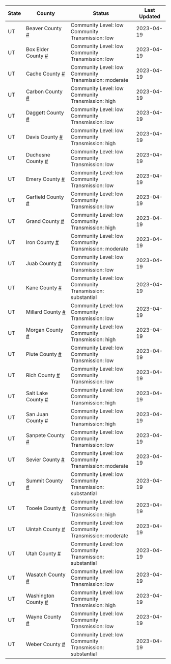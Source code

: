 State | County | Status | Last Updated
--- | --- | --- | --- 
UT | Beaver County <a href="#beaver_county">#</a> | <a name="beaver_county"></a>Community Level: low<br/>Community Transmission: low | 2023-04-19
UT | Box Elder County <a href="#box_elder_county">#</a> | <a name="box_elder_county"></a>Community Level: low<br/>Community Transmission: low | 2023-04-19
UT | Cache County <a href="#cache_county">#</a> | <a name="cache_county"></a>Community Level: low<br/>Community Transmission: moderate | 2023-04-19
UT | Carbon County <a href="#carbon_county">#</a> | <a name="carbon_county"></a>Community Level: low<br/>Community Transmission: high | 2023-04-19
UT | Daggett County <a href="#daggett_county">#</a> | <a name="daggett_county"></a>Community Level: low<br/>Community Transmission: low | 2023-04-19
UT | Davis County <a href="#davis_county">#</a> | <a name="davis_county"></a>Community Level: low<br/>Community Transmission: high | 2023-04-19
UT | Duchesne County <a href="#duchesne_county">#</a> | <a name="duchesne_county"></a>Community Level: low<br/>Community Transmission: low | 2023-04-19
UT | Emery County <a href="#emery_county">#</a> | <a name="emery_county"></a>Community Level: low<br/>Community Transmission: low | 2023-04-19
UT | Garfield County <a href="#garfield_county">#</a> | <a name="garfield_county"></a>Community Level: low<br/>Community Transmission: low | 2023-04-19
UT | Grand County <a href="#grand_county">#</a> | <a name="grand_county"></a>Community Level: low<br/>Community Transmission: high | 2023-04-19
UT | Iron County <a href="#iron_county">#</a> | <a name="iron_county"></a>Community Level: low<br/>Community Transmission: moderate | 2023-04-19
UT | Juab County <a href="#juab_county">#</a> | <a name="juab_county"></a>Community Level: low<br/>Community Transmission: low | 2023-04-19
UT | Kane County <a href="#kane_county">#</a> | <a name="kane_county"></a>Community Level: low<br/>Community Transmission: substantial | 2023-04-19
UT | Millard County <a href="#millard_county">#</a> | <a name="millard_county"></a>Community Level: low<br/>Community Transmission: low | 2023-04-19
UT | Morgan County <a href="#morgan_county">#</a> | <a name="morgan_county"></a>Community Level: low<br/>Community Transmission: high | 2023-04-19
UT | Piute County <a href="#piute_county">#</a> | <a name="piute_county"></a>Community Level: low<br/>Community Transmission: low | 2023-04-19
UT | Rich County <a href="#rich_county">#</a> | <a name="rich_county"></a>Community Level: low<br/>Community Transmission: low | 2023-04-19
UT | Salt Lake County <a href="#salt_lake_county">#</a> | <a name="salt_lake_county"></a>Community Level: low<br/>Community Transmission: high | 2023-04-19
UT | San Juan County <a href="#san_juan_county">#</a> | <a name="san_juan_county"></a>Community Level: low<br/>Community Transmission: high | 2023-04-19
UT | Sanpete County <a href="#sanpete_county">#</a> | <a name="sanpete_county"></a>Community Level: low<br/>Community Transmission: low | 2023-04-19
UT | Sevier County <a href="#sevier_county">#</a> | <a name="sevier_county"></a>Community Level: low<br/>Community Transmission: moderate | 2023-04-19
UT | Summit County <a href="#summit_county">#</a> | <a name="summit_county"></a>Community Level: low<br/>Community Transmission: substantial | 2023-04-19
UT | Tooele County <a href="#tooele_county">#</a> | <a name="tooele_county"></a>Community Level: low<br/>Community Transmission: high | 2023-04-19
UT | Uintah County <a href="#uintah_county">#</a> | <a name="uintah_county"></a>Community Level: low<br/>Community Transmission: moderate | 2023-04-19
UT | Utah County <a href="#utah_county">#</a> | <a name="utah_county"></a>Community Level: low<br/>Community Transmission: substantial | 2023-04-19
UT | Wasatch County <a href="#wasatch_county">#</a> | <a name="wasatch_county"></a>Community Level: low<br/>Community Transmission: low | 2023-04-19
UT | Washington County <a href="#washington_county">#</a> | <a name="washington_county"></a>Community Level: low<br/>Community Transmission: high | 2023-04-19
UT | Wayne County <a href="#wayne_county">#</a> | <a name="wayne_county"></a>Community Level: low<br/>Community Transmission: low | 2023-04-19
UT | Weber County <a href="#weber_county">#</a> | <a name="weber_county"></a>Community Level: low<br/>Community Transmission: substantial | 2023-04-19

